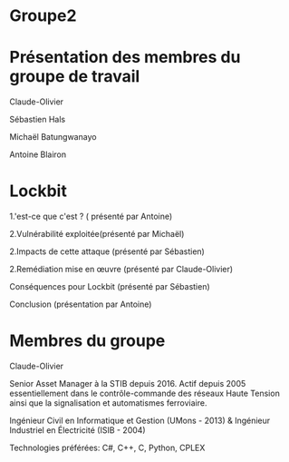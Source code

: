 # Groupe2

# Présentation des membres du groupe de travail​

Claude-Olivier​

Sébastien Hals​

Michaël Batungwanayo​

Antoine Blairon​

# Lockbit​

1.'est-ce que c'est ? ( présenté par Antoine)​

2.Vulnérabilité exploitée(présenté par Michaël)​

2.Impacts de cette attaque (présenté par Sébastien)​

2.Remédiation mise en œuvre (présenté par Claude-Olivier)​

Conséquences pour Lockbit (présenté par Sébastien)​

Conclusion (présentation par Antoine)


# Membres du groupe

Claude-Olivier​

Senior Asset Manager à la STIB depuis 2016. Actif depuis 2005 essentiellement dans le contrôle-commande des réseaux Haute Tension ainsi que la signalisation et automatismes ferroviaire.​

Ingénieur Civil en Informatique et Gestion (UMons - 2013) & Ingénieur Industriel en  Électricité (ISIB - 2004)​

Technologies préférées: C#, C++, C, Python, CPLEX​

​
